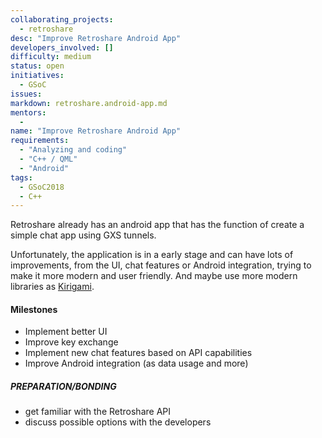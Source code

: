 ```yaml
---
collaborating_projects:
  - retroshare
desc: "Improve Retroshare Android App"
developers_involved: []
difficulty: medium
status: open
initiatives:
  - GSoC
issues:
markdown: retroshare.android-app.md
mentors:
  - 
name: "Improve Retroshare Android App"
requirements:
  - "Analyzing and coding"
  - "C++ / QML"
  - "Android"
tags:
  - GSoC2018
  - C++
---
```


Retroshare already has an android app that has the function of create a simple chat 
app using GXS tunnels. 

Unfortunately, the application is in a early stage and can have lots of 
improvements, from the UI, chat features or Android integration, trying to make it more modern and 
user friendly. And maybe use more modern libraries as [Kirigami](https://www.kde.org/products/kirigami/).

#### Milestones

* Implement better UI
* Improve key exchange
* Implement new chat features based on API capabilities
* Improve Android integration (as data usage and more)

##### PREPARATION/BONDING

* get familiar with the Retroshare API
* discuss possible options with the developers
